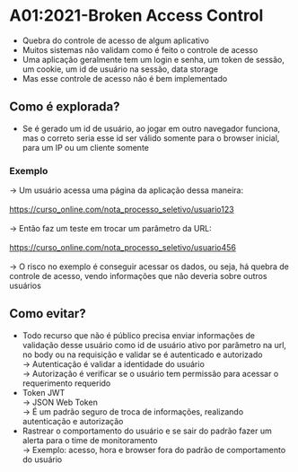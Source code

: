 # A01:2021-Broken Access Control
- Quebra do controle de acesso de algum aplicativo<br>
- Muitos sistemas não validam como é feito o controle de acesso<br>
- Uma aplicação geralmente tem um login e senha, um token de sessão, um cookie, um id de usuário na sessão, data storage<br>
- Mas esse controle de acesso não é bem implementado<br>

## Como é explorada?
- Se é gerado um id de usuário, ao jogar em outro navegador funciona, mas o correto seria esse id ser válido somente para o browser inicial, para um IP ou um cliente somente<br>

### Exemplo
-> Um usuário acessa uma página da aplicação dessa maneira:<br><br>
    https://curso_online.com/nota_processo_seletivo/usuario123<br><br>
-> Então faz um teste em trocar um parâmetro da URL:<br><br>
    https://curso_online.com/nota_processo_seletivo/usuario456<br><br>
-> O risco no exemplo é conseguir acessar os dados, ou seja, há quebra de controle de acesso, vendo informações que não deveria sobre outros usuários<br>

## Como evitar?
- Todo recurso que não é público precisa enviar informações de validação desse usuário como id de usuário ativo por parâmetro na url, no body ou na requisição e validar se é autenticado e autorizado<br>
  -> Autenticação é validar a identidade do usuário<br>
  -> Autorização é verificar se o usuário tem permissão para acessar o requerimento requerido<br>
- Token JWT<br>
  -> JSON Web Token<br>
  -> É um padrão seguro de troca de informações, realizando autenticação e autorização<br>
- Rastrear o comportamento do usuário e se sair do padrão fazer um alerta para o time de monitoramento<br>
  -> Exemplo: acesso, hora e browser fora do padrão de comportamento do usuário<br>

